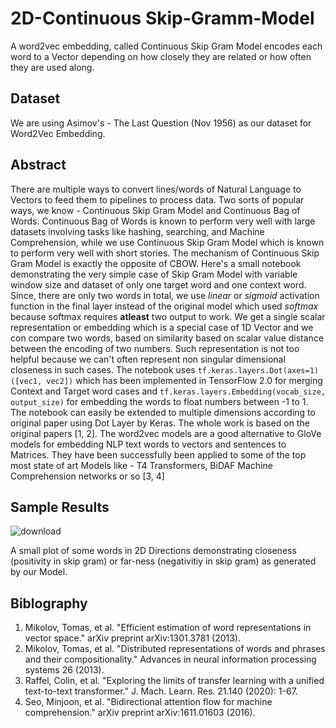 # 2D-Continuous Skip-Gramm-Model
A word2vec embedding, called Continuous Skip Gram Model encodes each word to a Vector depending on how closely they are related or how often they are used along.

## Dataset

We are using Asimov's - The Last Question (Nov 1956) as our dataset for Word2Vec Embedding.

## Abstract

There are multiple ways to convert lines/words of Natural Language to Vectors to feed them to pipelines to process data. Two sorts of popular ways, we know - Continuous Skip Gram Model and Continuous Bag of Words. Continuous Bag of Words is known to perform very well with large datasets involving tasks like hashing, searching, and Machine Comprehension, while we use Continuous Skip Gram Model which is known to perform very well with short stories. The mechanism of Continuous Skip Gram Model is exactly the opposite of CBOW. Here's a small notebook demonstrating the very simple case of Skip Gram Model with variable window size and dataset of only one target word and one context word. Since, there are only two words in total, we use *linear* or *sigmoid* activation function in the final layer instead of the original model which used *softmax* because softmax requires **atleast** two output to work. We get a single scalar representation or embedding which is a special case of 1D Vector and we con compare two words, based on similarity based on scalar value distance between the encoding of two numbers. Such representation is not too helpful because we can't often represent non singular dimensional closeness in such cases. The notebook uses `tf.keras.layers.Dot(axes=1)([vec1, vec2])` which has been implemented in TensorFlow 2.0 for merging Context and Target word cases and `tf.keras.layers.Embedding(vocab_size, output_size)` for embedding the words to float numbers between -1 to 1. The notebook can easily be extended to multiple dimensions according to original paper using Dot Layer by Keras. The whole work is based on the original papers [1, 2]. The word2vec models are a good alternative to GloVe models for embedding NLP text words to vectors and sentences to Matrices. They have been successfully been applied to some of the top most state of art Models like - T4 Transformers, BiDAF Machine Comprehension networks or so [3, 4]

## Sample Results

![download](https://user-images.githubusercontent.com/31654395/180498566-86245668-53c8-4383-bef9-c8175876170d.png)

A small plot of some words in 2D Directions demonstrating closeness (positivity in skip gram) or far-ness (negativitiy in skip gram) as generated by our Model.

## Biblography

1. Mikolov, Tomas, et al. "Efficient estimation of word representations in vector space." arXiv preprint arXiv:1301.3781 (2013).
2. Mikolov, Tomas, et al. "Distributed representations of words and phrases and their compositionality." Advances in neural information processing systems 26 (2013).
3. Raffel, Colin, et al. "Exploring the limits of transfer learning with a unified text-to-text transformer." J. Mach. Learn. Res. 21.140 (2020): 1-67.
4. Seo, Minjoon, et al. "Bidirectional attention flow for machine comprehension." arXiv preprint arXiv:1611.01603 (2016).

  
